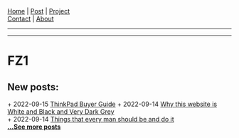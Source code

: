 <nav>
<a href="./index.html">Home</a>
|
<a href="./post.html">Post</a>
|
<a href="./project.html">Project</a>
<nav class="div-right">
<a href="./contact.html">Contact</a>
|
<a href="./about.html">About</a>
</nav>
</nav>
</header>
<hr><hr>
<main>
<!-- Your Content Start After This Line -->


# FZ1

## New posts:

<span>+ 2022-09-15</span> [ThinkPad Buyer Guide](./post/2022-09-15-thinkpad-buyer-guide.html)
<span>+ 2022-09-14</span> [Why this website is White and Black and Very Dark Grey](./post/2022-09-14-why-this-website-is-white-and-black-and-very-dark-grey.html)  
<span>+ 2022-09-14</span> [Things that every man should be and do it](./post/2022-09-14-things-that-every-man-should-be-and-do-it.html)  
[**...See more posts**](./post.html)
